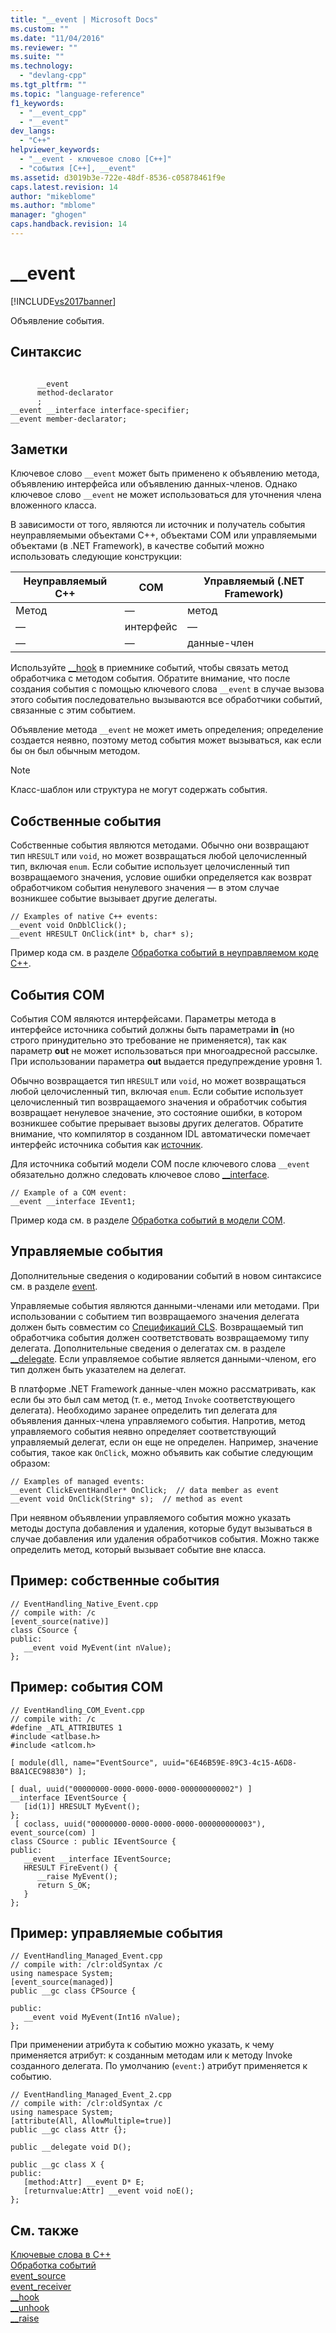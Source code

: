 ```yaml
---
title: "__event | Microsoft Docs"
ms.custom: ""
ms.date: "11/04/2016"
ms.reviewer: ""
ms.suite: ""
ms.technology: 
  - "devlang-cpp"
ms.tgt_pltfrm: ""
ms.topic: "language-reference"
f1_keywords: 
  - "__event_cpp"
  - "__event"
dev_langs: 
  - "C++"
helpviewer_keywords: 
  - "__event - ключевое слово [C++]"
  - "события [C++], __event"
ms.assetid: d3019b3e-722e-48df-8536-c05878461f9e
caps.latest.revision: 14
author: "mikeblome"
ms.author: "mblome"
manager: "ghogen"
caps.handback.revision: 14
---
```

# __event
[!INCLUDE[vs2017banner](../assembler/inline/includes/vs2017banner.md)]

Объявление события.  
  
## Синтаксис  
  
```  
  
      __event   
      method-declarator  
      ;  
__event __interface interface-specifier;  
__event member-declarator;  
```  
  
## Заметки  
 Ключевое слово `__event` может быть применено к объявлению метода, объявлению интерфейса или объявлению данных\-членов.  Однако ключевое слово `__event` не может использоваться для уточнения члена вложенного класса.  
  
 В зависимости от того, являются ли источник и получатель события неуправляемыми объектами C\+\+, объектами COM или управляемыми объектами \(в .NET Framework\), в качестве событий можно использовать следующие конструкции:  
  
|Неуправляемый C\+\+|COM|Управляемый \(.NET Framework\)|  
|-------------------------|---------|------------------------------------|  
|Метод|—|метод|  
|—|интерфейс|—|  
|—|—|данные\-член|  
  
 Используйте [\_\_hook](../cpp/hook.md) в приемнике событий, чтобы связать метод обработчика с методом события.  Обратите внимание, что после создания события с помощью ключевого слова `__event` в случае вызова этого события последовательно вызываются все обработчики событий, связанные с этим событием.  
  
 Объявление метода `__event` не может иметь определения; определение создается неявно, поэтому метод события может вызываться, как если бы он был обычным методом.  
  
> [!NOTE]
>  Класс\-шаблон или структура не могут содержать события.  
  
## Собственные события  
 Собственные события являются методами.  Обычно они возвращают тип `HRESULT` или `void`, но может возвращаться любой целочисленный тип, включая `enum`.  Если событие использует целочисленный тип возвращаемого значения, условие ошибки определяется как возврат обработчиком события ненулевого значения — в этом случае возникшее событие вызывает другие делегаты.  
  
```  
// Examples of native C++ events:  
__event void OnDblClick();  
__event HRESULT OnClick(int* b, char* s);  
```  
  
 Пример кода см. в разделе [Обработка событий в неуправляемом коде C\+\+](../Topic/Event%20Handling%20in%20Native%20C++.md).  
  
## События COM  
 События COM являются интерфейсами.  Параметры метода в интерфейсе источника событий должны быть параметрами **in** \(но строго принудительно это требование не применяется\), так как параметр **out** не может использоваться при многоадресной рассылке.  При использовании параметра **out** выдается предупреждение уровня 1.  
  
 Обычно возвращается тип `HRESULT` или `void`, но может возвращаться любой целочисленный тип, включая `enum`.  Если событие использует целочисленный тип возвращаемого значения и обработчик события возвращает ненулевое значение, это состояние ошибки, в котором возникшее событие прерывает вызовы других делегатов.  Обратите внимание, что компилятор в созданном IDL автоматически помечает интерфейс источника события как [источник](../Topic/source%20\(C++\).md).  
  
 Для источника событий модели COM после ключевого слова `__event` обязательно должно следовать ключевое слово [\_\_interface](../Topic/__interface.md).  
  
```  
// Example of a COM event:  
__event __interface IEvent1;  
```  
  
 Пример кода см. в разделе [Обработка событий в модели COM](../cpp/event-handling-in-com.md).  
  
## Управляемые события  
 Дополнительные сведения о кодировании событий в новом синтаксисе см. в разделе [event](../windows/event-cpp-component-extensions.md).  
  
 Управляемые события являются данными\-членами или методами.  При использовании с событием тип возвращаемого значения делегата должен быть совместим со [Спецификаций CLS](../Topic/Language%20Independence%20and%20Language-Independent%20Components.md).  Возвращаемый тип обработчика события должен соответствовать возвращаемому типу делегата.  Дополнительные сведения о делегатах см. в разделе [\_\_delegate](../Topic/__delegate.md).  Если управляемое событие является данными\-членом, его тип должен быть указателем на делегат.  
  
 В платформе .NET Framework данные\-член можно рассматривать, как если бы это был сам метод \(т. е., метод `Invoke` соответствующего делегата\).  Необходимо заранее определить тип делегата для объявления данных\-члена управляемого события.  Напротив, метод управляемого события неявно определяет соответствующий управляемый делегат, если он еще не определен.  Например, значение события, такое как `OnClick`, можно объявить как событие следующим образом:  
  
```  
// Examples of managed events:  
__event ClickEventHandler* OnClick;  // data member as event  
__event void OnClick(String* s);  // method as event  
```  
  
 При неявном объявлении управляемого события можно указать методы доступа добавления и удаления, которые будут вызываться в случае добавления или удаления обработчиков события.  Можно также определить метод, который вызывает событие вне класса.  
  
## Пример: собственные события  
  
```  
// EventHandling_Native_Event.cpp  
// compile with: /c  
[event_source(native)]  
class CSource {  
public:  
   __event void MyEvent(int nValue);  
};  
```  
  
## Пример: события COM  
  
```  
// EventHandling_COM_Event.cpp  
// compile with: /c  
#define _ATL_ATTRIBUTES 1  
#include <atlbase.h>  
#include <atlcom.h>  
  
[ module(dll, name="EventSource", uuid="6E46B59E-89C3-4c15-A6D8-B8A1CEC98830") ];  
  
[ dual, uuid("00000000-0000-0000-0000-000000000002") ]  
__interface IEventSource {  
   [id(1)] HRESULT MyEvent();  
};  
 [ coclass, uuid("00000000-0000-0000-0000-000000000003"),  event_source(com) ]  
class CSource : public IEventSource {  
public:  
   __event __interface IEventSource;  
   HRESULT FireEvent() {  
      __raise MyEvent();  
      return S_OK;  
   }  
};  
```  
  
## Пример: управляемые события  
  
```  
// EventHandling_Managed_Event.cpp  
// compile with: /clr:oldSyntax /c  
using namespace System;  
[event_source(managed)]  
public __gc class CPSource {  
  
public:  
   __event void MyEvent(Int16 nValue);  
};  
```  
  
 При применении атрибута к событию можно указать, к чему применяется атрибут: к созданным методам или к методу Invoke созданного делегата.  По умолчанию \(`event:`\) атрибут применяется к событию.  
  
```  
// EventHandling_Managed_Event_2.cpp  
// compile with: /clr:oldSyntax /c  
using namespace System;  
[attribute(All, AllowMultiple=true)]  
public __gc class Attr {};  
  
public __delegate void D();  
  
public __gc class X {  
public:  
   [method:Attr] __event D* E;  
   [returnvalue:Attr] __event void noE();  
};  
```  
  
## См. также  
 [Ключевые слова в C\+\+](../cpp/keywords-cpp.md)   
 [Обработка событий](../cpp/event-handling.md)   
 [event\_source](../windows/event-source.md)   
 [event\_receiver](../windows/event-receiver.md)   
 [\_\_hook](../cpp/hook.md)   
 [\_\_unhook](../cpp/unhook.md)   
 [\_\_raise](../cpp/raise.md)
